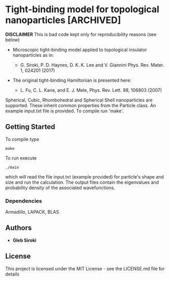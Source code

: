 # Tight-binding model for topological nanoparticles [ARCHIVED]

**DISCLAIMER** This is bad code kept only for reproducibility reasons (see below)

- Microscopic tight-binding model applied to topological insulator nanoparticles as in:

  - G. Siroki, P. D. Haynes, D. K. K. Lee and V. Giannini Phys. Rev. Mater. 1, 024201 (2017)

- The original tight-binding Hamiltonian is presented here:

   -  L. Fu, C. L. Kane, and E. J. Mele, Phys. Rev. Lett. 98, 106803 (2007)

Spherical, Cubic, Rhombohedral and Spherical Shell nanoparticles are supported. These inherit common properties
from the Particle class. An example input.txt file is provided. To compile run 'make'.

## Getting Started
To compile type
```
make
```
To run execute
```
./main
```
which will read the file input.txt (example provided) for particle's shape and size and run the calculation.
The output files contain the eigenvalues and probability density of the associated wavefunctions.
### Dependencies

Armadillo, LAPACK, BLAS

## Authors

* **Gleb Siroki**

## License

This project is licensed under the MIT License - see the LICENSE.md file for details
